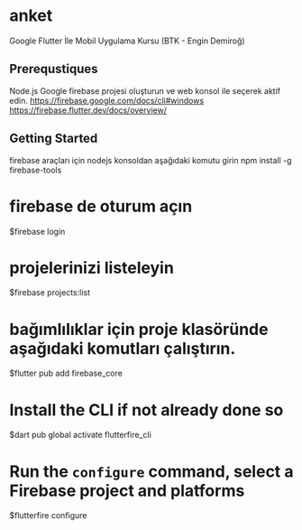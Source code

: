 # anket

Google Flutter İle Mobil Uygulama Kursu (BTK - Engin Demiroğ)

## Prerequstiques
Node.js
Google firebase projesi oluşturun ve web konsol ile seçerek aktif edin.
https://firebase.google.com/docs/cli#windows
https://firebase.flutter.dev/docs/overview/

## Getting Started
firebase araçları için nodejs konsoldan aşağıdaki komutu girin 
npm install -g firebase-tools

# firebase de oturum açın
$firebase login

# projelerinizi listeleyin
$firebase projects:list

# bağımlılıklar için proje klasöründe aşağıdaki komutları çalıştırın.
$flutter pub add firebase_core

# Install the CLI if not already done so
$dart pub global activate flutterfire_cli

# Run the `configure` command, select a Firebase project and platforms
$flutterfire configure
